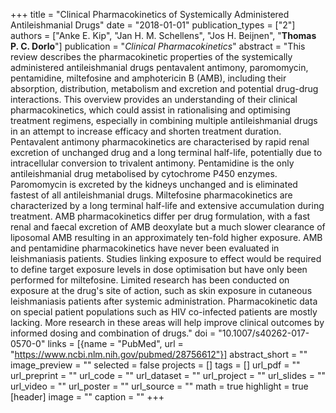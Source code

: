 +++
title = "Clinical Pharmacokinetics of Systemically Administered Antileishmanial Drugs"
date = "2018-01-01"
publication_types = ["2"]
authors = ["Anke E. Kip", "Jan H. M. Schellens", "Jos H. Beijnen", "**Thomas P. C. Dorlo**"]
publication = "_Clinical Pharmacokinetics_"
abstract = "This review describes the pharmacokinetic properties of the systemically administered antileishmanial drugs pentavalent antimony, paromomycin, pentamidine, miltefosine and amphotericin B (AMB), including their absorption, distribution, metabolism and excretion and potential drug-drug interactions. This overview provides an understanding of their clinical pharmacokinetics, which could assist in rationalising and optimising treatment regimens, especially in combining multiple antileishmanial drugs in an attempt to increase efficacy and shorten treatment duration. Pentavalent antimony pharmacokinetics are characterised by rapid renal excretion of unchanged drug and a long terminal half-life, potentially due to intracellular conversion to trivalent antimony. Pentamidine is the only antileishmanial drug metabolised by cytochrome P450 enzymes. Paromomycin is excreted by the kidneys unchanged and is eliminated fastest of all antileishmanial drugs. Miltefosine pharmacokinetics are characterized by a long terminal half-life and extensive accumulation during treatment. AMB pharmacokinetics differ per drug formulation, with a fast renal and faecal excretion of AMB deoxylate but a much slower clearance of liposomal AMB resulting in an approximately ten-fold higher exposure. AMB and pentamidine pharmacokinetics have never been evaluated in leishmaniasis patients. Studies linking exposure to effect would be required to define target exposure levels in dose optimisation but have only been performed for miltefosine. Limited research has been conducted on exposure at the drug's site of action, such as skin exposure in cutaneous leishmaniasis patients after systemic administration. Pharmacokinetic data on special patient populations such as HIV co-infected patients are mostly lacking. More research in these areas will help improve clinical outcomes by informed dosing and combination of drugs."
doi = "10.1007/s40262-017-0570-0"
links = [{name = "PubMed", url = "https://www.ncbi.nlm.nih.gov/pubmed/28756612"}]
abstract_short = ""
image_preview = ""
selected = false
projects = []
tags = []
url_pdf = ""
url_preprint = ""
url_code = ""
url_dataset = ""
url_project = ""
url_slides = ""
url_video = ""
url_poster = ""
url_source = ""
math = true
highlight = true
[header]
image = ""
caption = ""
+++
